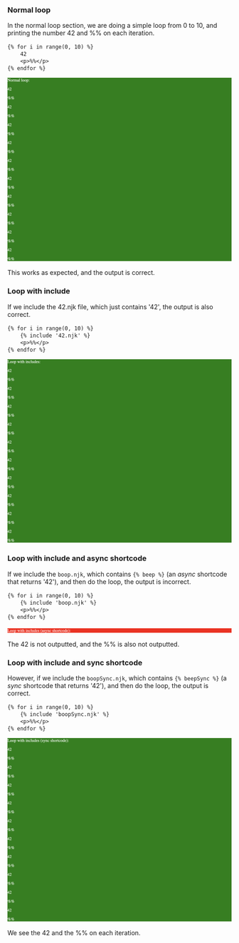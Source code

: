 ### Normal loop

In the normal loop section, we are doing a simple loop from 0 to 10, and printing the number 42 and %% on each iteration.

```twig
{% for i in range(0, 10) %}
    42
    <p>%%</p>
{% endfor %}
```

![Normal loop](./loop.png)

This works as expected, and the output is correct.

### Loop with include

If we include the 42.njk file, which just contains '42', the output is also correct.

```twig
{% for i in range(0, 10) %}
    {% include '42.njk' %}
    <p>%%</p>
{% endfor %}
```

![Loop with include](./loop_includes.png)

### Loop with include and async shortcode

If we include the `boop.njk`, which contains `{% beep %}` (an _async_ shortcode that returns '42'), and then do the loop, the output is incorrect.

```twig
{% for i in range(0, 10) %}
    {% include 'boop.njk' %}
    <p>%%</p>
{% endfor %}
```

![Loop with include and async shortcode](./loop_includes_async.png)

The 42 is not outputted, and the %% is also not outputted.

### Loop with include and sync shortcode

However, if we include the `boopSync.njk`, which contains `{% beepSync %}` (a _sync_ shortcode that returns '42'), and then do the loop, the output is correct.

```twig
{% for i in range(0, 10) %}
    {% include 'boopSync.njk' %}
    <p>%%</p>
{% endfor %}
```

![Loop with include and sync shortcode](./loop_includes_sync.png)

We see the 42 and the %% on each iteration.
